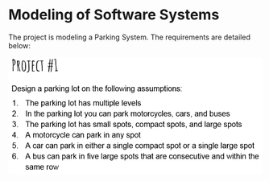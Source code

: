 # Modeling of Software Systems

The project is modeling a Parking System. The requirements are detailed below:

![Screenshot](screenshot.png)
